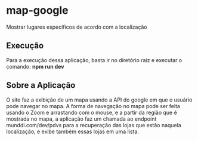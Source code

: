 # map-google

Mostrar lugares específicos de acordo com a localização

## Execução

Para a execução dessa aplicação, basta ir no diretório raiz e executar o comando: __npm run dev__

## Sobre a Aplicação

O site faz a exibição de um mapa usando a API do google em que o usuário pode navegar no mapa. A forma de navegação no mapa pode ser feita usando o Zoom e arrastando com o mouse, e a partir da região que é mostrada no mapa, a aplicação faz um chamada ao endpoint munddi.com/dev/pdvs para a recuperação das lojas que estão naquela localização, e exibe também essas lojas em uma lista.
